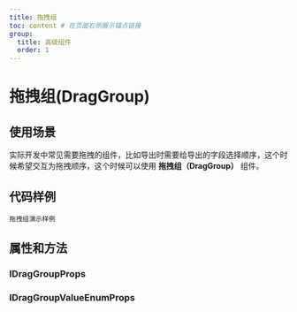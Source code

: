 ```yaml
---
title: 拖拽组
toc: content # 在页面右侧展示锚点链接
group:
  title: 高级组件
  order: 1
---
```


# 拖拽组(DragGroup)

## 使用场景

实际开发中常见需要拖拽的组件，比如导出时需要给导出的字段选择顺序，这个时候希望交互为拖拽顺序，这个时候可以使用
**拖拽组（DragGroup）** 组件。

## 代码样例

<code src="../demos/DragGroup.tsx">拖拽组演示样例</code>

## 属性和方法

### IDragGroupProps

<API id="DragGroup"></API>

### IDragGroupValueEnumProps

<API id="DragGroupValueEnum"></API>
